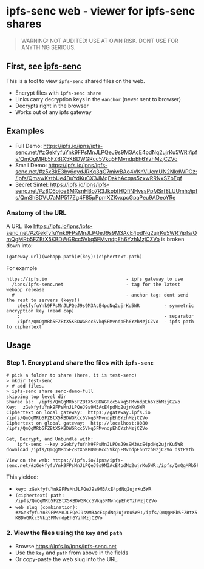# ipfs-senc web - viewer for ipfs-senc shares

> WARNING: NOT AUDITED! USE AT OWN RISK. DONT USE FOR ANYTHING SERIOUS.

## First, see [ipfs-senc](https://github.com/ipfs-shipyard/ipfs-senc)

This is a tool to view `ipfs-senc` shared files on the web.

- Encrypt files with `ipfs-senc share`
- Links carry decryption keys in the `#anchor` (never sent to browser)
- Decrypts right in the browser
- Works out of any ipfs gateway

## Examples

- Full Demo: https://ipfs.io/ipns/ipfs-senc.net/#zGekfyfuYnk9FPsMnJLPQeJ9s9M3AcE4pdNq2ujrKu5WR:/ipfs/QmQgMRb5FZBtX5KBDWGRcc5Vkq5FMvndpEh6YzhMzjCZVo
- Small Demo: https://ipfs.io/ipns/ipfs-senc.net/#z5xBkE3by6qydJRKq3qG7miwBAo4VKnVUemUN2NkdWPGz:/ipfs/QmawKztbUe4DuYdKuCX3JMqDakhAcqas5zxwRRNxSZbEgf
- Secret Sintel: https://ipfs.io/ipns/ipfs-senc.net/#z8C6ojoe8MXsnHBo7R3JkpbfHQfiNHvssPpMSrf8LUUmh:/ipfs/QmShBDVU7aMP517Zg4F85pPpmXZKvxpcGpaPeu9ADeoYRe

### Anatomy of the URL

A URL like https://ipfs.io/ipns/ipfs-senc.net/#zGekfyfuYnk9FPsMnJLPQeJ9s9M3AcE4pdNq2ujrKu5WR:/ipfs/QmQgMRb5FZBtX5KBDWGRcc5Vkq5FMvndpEh6YzhMzjCZVo is broken down into:

```
(gateway-url)(webapp-path)#(key):(ciphertext-path)
```

For example

```
https://ipfs.io                             - ipfs gateway to use
  /ipns/ipfs-senc.net                       - tag for the latest webapp release
  #                                         - anchor tag: dont send the rest to servers (keys!)
    zGekfyfuYnk9FPsMnJLPQeJ9s9M3AcE4pdNq2ujrKu5WR         - symmetric encryption key (read cap)
    :                                                     - separator
    /ipfs/QmQgMRb5FZBtX5KBDWGRcc5Vkq5FMvndpEh6YzhMzjCZVo  - ipfs path to ciphertext
```

## Usage

### Step 1. Encrypt and share the files with `ipfs-senc`
```
# pick a folder to share (here, it is test-senc)
> mkdir test-senc
> # add files.
> ipfs-senc share senc-demo-full
skipping top level dir
Shared as:  /ipfs/QmQgMRb5FZBtX5KBDWGRcc5Vkq5FMvndpEh6YzhMzjCZVo
Key:  zGekfyfuYnk9FPsMnJLPQeJ9s9M3AcE4pdNq2ujrKu5WR
Ciphertext on local gateway:  https://gateway.ipfs.io /ipfs/QmQgMRb5FZBtX5KBDWGRcc5Vkq5FMvndpEh6YzhMzjCZVo
Ciphertext on global gateway:  http://localhost:8080 /ipfs/QmQgMRb5FZBtX5KBDWGRcc5Vkq5FMvndpEh6YzhMzjCZVo

Get, Decrypt, and Unbundle with:
    ipfs-senc --key zGekfyfuYnk9FPsMnJLPQeJ9s9M3AcE4pdNq2ujrKu5WR download /ipfs/QmQgMRb5FZBtX5KBDWGRcc5Vkq5FMvndpEh6YzhMzjCZVo dstPath

View on the web: https://ipfs.io/ipns/ipfs-senc.net/#zGekfyfuYnk9FPsMnJLPQeJ9s9M3AcE4pdNq2ujrKu5WR:/ipfs/QmQgMRb5FZBtX5KBDWGRcc5Vkq5FMvndpEh6YzhMzjCZVo
```

This yielded:
- `key: zGekfyfuYnk9FPsMnJLPQeJ9s9M3AcE4pdNq2ujrKu5WR`
- `(ciphertext) path: /ipfs/QmQgMRb5FZBtX5KBDWGRcc5Vkq5FMvndpEh6YzhMzjCZVo`
- `web slug (combination): #zGekfyfuYnk9FPsMnJLPQeJ9s9M3AcE4pdNq2ujrKu5WR:/ipfs/QmQgMRb5FZBtX5KBDWGRcc5Vkq5FMvndpEh6YzhMzjCZVo`

### 2. View the files using the `key` and `path`

- Browse https://ipfs.io/ipns/ipfs-senc.net
- Use the `key` and `path` from above in the fields
- Or copy-paste the web slug into the URL.
